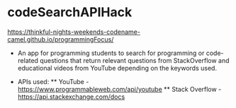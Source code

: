 # codeSearchAPIHack
https://thinkful-nights-weekends-codename-camel.github.io/programmingFocus/

* An app for programming students to search for programming or code-related questions that return relevant questions from StackOverflow and educational videos from YouTube depending on the keywords used.

* APIs used:
** YouTube - https://www.programmableweb.com/api/youtube
** Stack Overflow - https://api.stackexchange.com/docs

